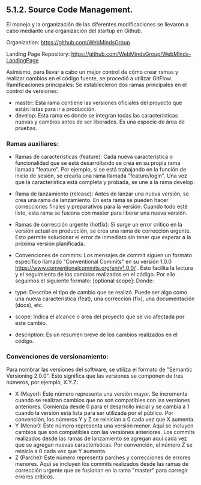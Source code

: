 

## 5.1.2. Source Code Management.

El manejo y la organización de las diferentes modificaciones se llevaron a cabo mediante una organización del startup en Github. 

Organization: https://github.com/WebMindsGroup 

Landing Page Repository: https://github.com/WebMindsGroup/WebMinds-LandingPage 

Asimismo, para llevar a cabo un mejor control de cómo crear ramas y realizar cambios en el código fuente, se procedió a utilizar GitFlow.
Ramificaciones principales: Se establecieron dos ramas principales en el control de versiones:

- master: Esta rama contiene las versiones oficiales del proyecto que están listas para ir a producción.
-	develop: Esta rama es donde se integran todas las características nuevas y cambios antes de ser liberados. Es una especie de área de pruebas.
### Ramas auxiliares:
-	Ramas de características (feature): Cada nueva característica o funcionalidad que se está desarrollando se crea en su propia rama llamada "feature". Por ejemplo, si se está trabajando en la función de inicio de sesión, se crearía una rama llamada "feature/login". Una vez que la característica está completa y probada, se une a la rama develop.
-	Rama de lanzamiento (release): Antes de lanzar una nueva versión, se crea una rama de lanzamiento. En esta rama se pueden hacer correcciones finales y preparativos para la versión. Cuando todo esté listo, esta rama se fusiona con master para liberar una nueva versión.
-	Ramas de corrección urgente (hotfix): Si surge un error crítico en la versión actual en producción, se crea una rama de corrección urgente. Esto permite solucionar el error de inmediato sin tener que esperar a la próxima versión planificada.
-	Convenciones de commits: Los mensajes de commit siguen un formato específico llamado "Conventional Commits" en su versión 1.0.0 https://www.conventionalcommits.org/en/v1.0.0/  . Esto facilita la lectura y el seguimiento de los cambios realizados en el código.  Por ello seguimos el siguiente formato:
<type>[optional scope]:<description>
Donde: 

-	type: Describe el tipo de cambio que se realizó. Puede ser algo como una nueva característica (feat), una corrección (fix), una documentación (docs), etc.
-	scope: Indica el alcance o área del proyecto que se vio afectada por este cambio.
-	description: Es un resumen breve de los cambios realizados en el código.
### Convenciones de versionamiento:
Para nombrar las versiones del software, se utiliza el formato de "Semantic Versioning 2.0.0". Esto significa que las versiones se componen de tres números, por ejemplo, X.Y.Z:
-	X (Mayor): Este número representa una versión mayor. Se incrementa cuando se realizan cambios que no son compatibles con las versiones anteriores. Comienza desde 0 para el desarrollo inicial y se cambia a 1 cuando la versión está lista para ser utilizada por el público. Por convención, los números Y y Z se reinician a 0 cada vez que X aumenta.
-	Y (Menor): Este número representa una versión menor. Aquí se incluyen cambios que son compatibles con las versiones anteriores. Los commits realizados desde las ramas de lanzamiento se agregan aquí cada vez que se agregan nuevas características. Por convención, el número Z se reinicia a 0 cada vez que Y aumenta.
-	Z (Parche): Este número representa parches y correcciones de errores menores. Aquí se incluyen los commits realizados desde las ramas de corrección urgente que se fusionan en la rama "master" para corregir errores críticos.


